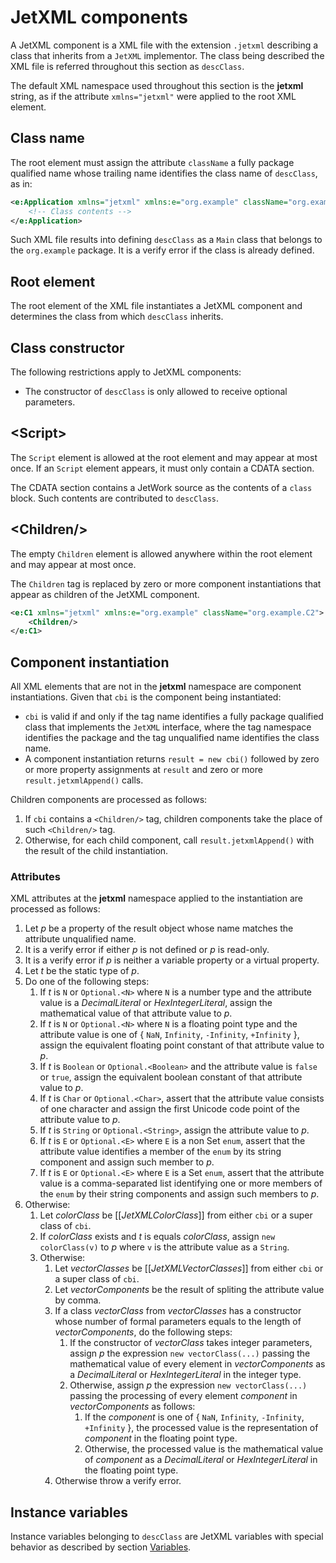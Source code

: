 # JetXML components

<!--

Future data bindings support:

* Consider using a particular XML namespace for data binding attributes.

-->

A JetXML component is a XML file with the extension `.jetxml` describing a class that inherits from a `JetXML` implementor. The class being described the XML file is referred throughout this section as `descClass`.

The default XML namespace used throughout this section is the **jetxml** string, as if the attribute `xmlns="jetxml"` were applied to the root XML element.

## Class name

The root element must assign the attribute `className` a fully package qualified name whose trailing name identifies the class name of `descClass`, as in:

```xml
<e:Application xmlns="jetxml" xmlns:e="org.example" className="org.example.Main">
    <!-- Class contents -->
</e:Application>
```

Such XML file results into defining `descClass` as a `Main` class that belongs to the `org.example` package. It is a verify error if the class is already defined.

## Root element

The root element of the XML file instantiates a JetXML component and determines the class from which `descClass` inherits.

## Class constructor

The following restrictions apply to JetXML components:

* The constructor of `descClass` is only allowed to receive optional parameters.

## \<Script\>

The `Script` element is allowed at the root element and may appear at most once. If an `Script` element appears, it must only contain a CDATA section.

The CDATA section contains a JetWork source as the contents of a `class` block. Such contents are contributed to `descClass`.

## \<Children/\>

The empty `Children` element is allowed anywhere within the root element and may appear at most once.

The `Children` tag is replaced by zero or more component instantiations that appear as children of the JetXML component.

```xml
<e:C1 xmlns="jetxml" xmlns:e="org.example" className="org.example.C2">
    <Children/>
</e:C1>
```

## Component instantiation

All XML elements that are not in the **jetxml** namespace are component instantiations. Given that `cbi` is the component being instantiated:

* `cbi` is valid if and only if the tag name identifies a fully package qualified class that implements the `JetXML` interface, where the tag namespace identifies the package and the tag unqualified name identifies the class name.
* A component instantiation returns `result = new cbi()` followed by zero or more property assignments at `result` and zero or more `result.jetxmlAppend()` calls.

Children components are processed as follows:

1. If `cbi` contains a `<Children/>` tag, children components take the place of such `<Children/>` tag.
2. Otherwise, for each child component, call `result.jetxmlAppend()` with the result of the child instantiation.

### Attributes

XML attributes at the **jetxml** namespace applied to the instantiation are processed as follows:

1. Let *p* be a property of the result object whose name matches the attribute unqualified name.
2. It is a verify error if either *p* is not defined or *p* is read-only.
3. It is a verify error if *p* is neither a variable property or a virtual property.
4. Let *t* be the static type of *p*.
5. Do one of the following steps:
    1. If *t* is `N` or `Optional.<N>` where `N` is a number type and the attribute value is a *DecimalLiteral* or *HexIntegerLiteral*, assign the mathematical value of that attribute value to *p*.
    2. If *t* is `N` or `Optional.<N>` where `N` is a floating point type and the attribute value is one of \{ `NaN`, `Infinity`, `-Infinity`, `+Infinity` \}, assign the equivalent floating point constant of that attribute value to *p*.
    3. If *t* is `Boolean` or `Optional.<Boolean>` and the attribute value is `false` or `true`, assign the equivalent boolean constant of that attribute value to *p*.
    4. If *t* is `Char` or `Optional.<Char>`, assert that the attribute value consists of one character and assign the first Unicode code point of the attribute value to *p*.
    5. If *t* is `String` or `Optional.<String>`, assign the attribute value to *p*.
    6. If *t* is `E` or `Optional.<E>` where `E` is a non Set `enum`, assert that the attribute value identifies a member of the `enum` by its string component and assign such member to *p*.
    7. If *t* is `E` or `Optional.<E>` where `E` is a Set `enum`, assert that the attribute value is a comma-separated list identifying one or more members of the `enum` by their string components and assign such members to *p*.
6. Otherwise:
    1. Let *colorClass* be \[\[*JetXMLColorClass*\]\] from either `cbi` or a super class of `cbi`.
    2. If *colorClass* exists and *t* is equals *colorClass*, assign `new colorClass(v)` to *p* where `v` is the attribute value as a `String`.
    3. Otherwise:
        1. Let *vectorClasses* be \[\[*JetXMLVectorClasses*\]\] from either `cbi` or a super class of `cbi`.
        2. Let *vectorComponents* be the result of spliting the attribute value by comma.
        3. If a class *vectorClass* from *vectorClasses* has a constructor whose number of formal parameters equals to the length of *vectorComponents*, do the following steps:
            1. If the constructor of *vectorClass* takes integer parameters, assign *p* the expression `new vectorClass(...)` passing the mathematical value of every element in *vectorComponents* as a *DecimalLiteral* or *HexIntegerLiteral* in the integer type.
            2. Otherwise, assign *p* the expression `new vectorClass(...)` passing the processing of every element *component* in *vectorComponents* as follows:
                1. If the *component* is one of \{ `NaN`, `Infinity`, `-Infinity`, `+Infinity` \}, the processed value is the representation of *component* in the floating point type.
                2. Otherwise, the processed value is the mathematical value of *component* as a *DecimalLiteral* or *HexIntegerLiteral* in the floating point type.
        4. Otherwise throw a verify error.

## Instance variables

Instance variables belonging to `descClass` are JetXML variables with special behavior as described by section [Variables](variables.md#jetxml-variables).